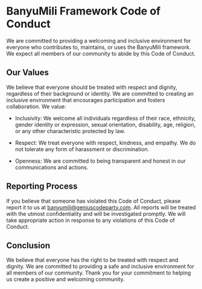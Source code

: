 # BanyuMili Framework Code of Conduct
We are committed to providing a welcoming and inclusive environment for everyone who contributes to, maintains, or uses the BanyuMili framework. We expect all members of our community to abide by this Code of Conduct.

## Our Values
We believe that everyone should be treated with respect and dignity, regardless of their background or identity. We are committed to creating an inclusive environment that encourages participation and fosters collaboration. We value:

- Inclusivity: We welcome all individuals regardless of their race, ethnicity, gender identity or expression, sexual orientation, disability, age, religion, or any other characteristic protected by law.

- Respect: We treat everyone with respect, kindness, and empathy. We do not tolerate any form of harassment or discrimination.

- Openness: We are committed to being transparent and honest in our communications and actions.

## Reporting Process
If you believe that someone has violated this Code of Conduct, please report it to us at banyumili@geniuscodeparty.com. All reports will be treated with the utmost confidentiality and will be investigated promptly. We will take appropriate action in response to any violations of this Code of Conduct.

## Conclusion
We believe that everyone has the right to be treated with respect and dignity. We are committed to providing a safe and inclusive environment for all members of our community. Thank you for your commitment to helping us create a positive and welcoming community.